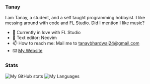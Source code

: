 ### Tanay

I am Tanay, a student, and a self taught programming hobbyist. I like messing around with code and FL Studio. Did I mention I like music?

- 🌱 Currently in love with FL Studio
- 📔 Text editor: Neovim
- 📫 How to reach me: Mail me to tanaybhardwaj24@gmail.com
- ⌨️ [My Website](https://www.youtube.com/watch?v=dQw4w9WgXcQ)

### Stats

![My GitHub stats](https://github-readme-stats.vercel.app/api?username=tanaybhardwaj24&count_private=true&show_icons=true&theme=gruvbox)
![My Languages](https://github-readme-stats-eight-theta.vercel.app/api/top-langs/?username=tanaybhardwaj24&layout=compact&langs_count=8&theme=gruvbox)


